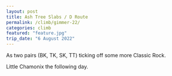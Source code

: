 ```yaml
---
layout: post
title: Ash Tree Slabs / D Route
permalink: /climb/gimmer-22/
categories: climb
featured: "feature.jpg"
trip_date: "6 August 2022"
---
```


As two pairs (BK, TK, SK, TT) ticking off some more Classic Rock.

Little Chamonix the following day.
